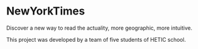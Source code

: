 NewYorkTimes
============

Discover a new way to read the actuality, more geographic, more intuitive.

This project was developed by a team of five students of HETIC school.